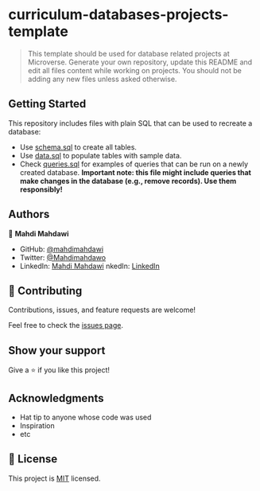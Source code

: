 # curriculum-databases-projects-template

> This template should be used for database related projects at Microverse.
> Generate your own repository, update this README and edit all files content while working on projects. You should not be adding any new files unless asked otherwise.


## Getting Started

This repository includes files with plain SQL that can be used to recreate a database:

- Use [schema.sql](./schema.sql) to create all tables.
- Use [data.sql](./data.sql) to populate tables with sample data.
- Check [queries.sql](./queries.sql) for examples of queries that can be run on a newly created database. **Important note: this file might include queries that make changes in the database (e.g., remove records). Use them responsibly!**


## Authors

👤 **Mahdi Mahdawi**

- GitHub: [@mahdimahdawi](https://github.com/mahdimahdawi/react-capstone)
- Twitter: [@Mahdimahdawo](https://mobile.twitter.com/mahdimahdawi16)
- LinkedIn: [Mahdi Mahdawi](https://www.linkedin.com/in/mahdi-mahdawi-434296189)
nkedIn: [LinkedIn](https://linkedin.com/in/linkedinhandle)

## 🤝 Contributing

Contributions, issues, and feature requests are welcome!

Feel free to check the [issues page]([../../issues/](https://github.com/mahdimahdawi/vet_clinic_database/issues)).

## Show your support

Give a ⭐️ if you like this project!

## Acknowledgments

- Hat tip to anyone whose code was used
- Inspiration
- etc

## 📝 License

This project is [MIT](./MIT.md) licensed.
